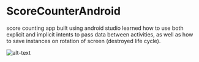 # ScoreCounterAndroid
score counting app built using android studio
learned how to use both explicit and implicit intents to pass data between activities, 
as well as how to save instances on rotation of screen (destroyed life cycle).

![alt-text](https://github.com/sabrisonmez54/ScoreCounterAndroid/blob/master/mp2gif.gif)
